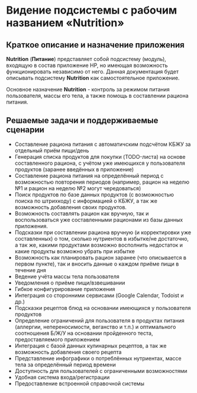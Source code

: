 # Видение подсистемы с рабочим названием «Nutrition»

## Краткое описание и назначение приложения
**Nutrition** (**Питание**) представляет собой подсистему (модуль), входящую в состав приложение HP, но имеющая возможность функционировать независимо от него. Данная документация будет описывать подсистему **Nutrition** как самостоятельное приложение.

Основное назначение **Nutrition** - контроль за режимом питания пользователя, массы его тела, а также помощь в составлении рациона питания.

## Решаемые задачи и поддерживаемые сценарии
* Составление рациона питания с автоматичским подсчётом КБЖУ за отдельный приём пищи/день
* Генерация списка продуктов для покупки (TODO-листа) на основе составленного рациона, с учётом уже имеющихся у пользователя продуктов (заранее введённых в приложение)
* Составление рациона питания на определённый период с возможностью повторения периодов (например, рацион на неделю №1 и рацион на неделю №2 могут чередоваться)
* Поиск продуктов по базе данных продуктов (с возможностью поиска по штрихкоду) с информацией о КБЖУ, а так же возможность добавления своих продуктов.
* Возможность составлять рацион как вручную, так и воспользоваться уже составленными рационами из базы данных приложения.
* Подсказки при составлении рациона вручную (и корректировки уже составленных) о том, сколько нутриентов в избытке/не достаточно, а так же, какими продуктами возможно восполнить недостаток и какие продукты возможно убрать при избытке
* Возможность как планировать рацион заранее (что описывается в первом пункте), так и вносить данные о каждом приёме пищи в течение дня
* Ведение учёта массы тела пользователя
* Уведомления о приёме пищи/взвешивании
* Гибкое конфигурирование приложения
* Интеграция со сторонними сервисами (Google Calendar, Todoist и др.)
* Подсказки рецептов блюд на основании имеющихся у пользователя продуктов
* Определение ограничений для пользователя в продуктах питания (аллергии, непереносимости, веганство и т.п.) и оптимального соотношения Б/Ж/У на основании пройденного теста, предоставляемого приложением
* Интеграция с базой данных кулинарных рецептов, а так же возможность добавления своего рецепта
* Представление инфографики о потреблённых нутриентах, массе тела за определённый период времени
* Доступность для пользователей с ограниченными возможностями
* Удобная система входа/регистрации
* Предоставление встроенной справочной системы